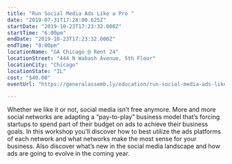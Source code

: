 ```yaml
---
title: "Run Social Media Ads Like a Pro "
date: "2019-07-31T17:28:00.625Z"
startDate: "2019-10-23T17:23:32.000Z"
startTime: "6:00pm"
endDate: "2019-10-23T17:23:32.000Z"
endTime: "8:00pm"
locationName: "GA Chicago @ Rent 24"
locationStreet: "444 N Wabash Avenue, 5th Floor"
locationCity: "Chicago"
locationState: "IL"
cost: "$40.00"
eventUrl: "https://generalassemb.ly/education/run-social-media-ads-like-a-pro/chicago/84125"

---
```


Whether we like it or not, social media isn’t free anymore. More and more social networks are adapting a “pay-to-play” business model that’s forcing startups to spend part of their budget on ads to achieve their business goals. In this workshop you’ll discover how to best utilize the ads platforms of each network and what networks make the most sense for your business. Also discover what’s new in the social media landscape and how ads are going to evolve in the coming year.

